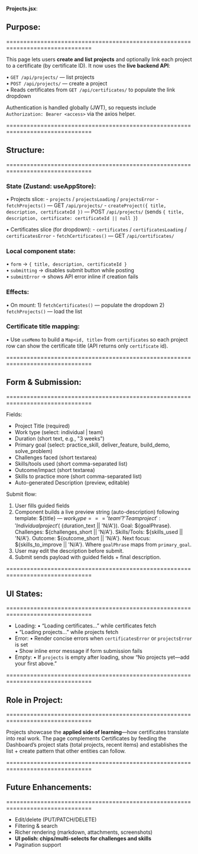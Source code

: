 **Projects.jsx**:

## Purpose:
===============================================================================

This page lets users **create and list projects** and optionally link each project
to a certificate (by certificate ID). It now uses the **live backend API**:

  • `GET /api/projects/` — list projects  
  • `POST /api/projects/` — create a project  
  • Reads certificates from `GET /api/certificates/` to populate the link dropdown

Authentication is handled globally (JWT), so requests include
`Authorization: Bearer <access>` via the axios helper.

===============================================================================

## Structure:
===============================================================================

### State (Zustand: useAppStore):
  • Projects slice:
    - `projects` / `projectsLoading` / `projectsError`
    - `fetchProjects()` — GET `/api/projects/`
    - `createProject({ title, description, certificateId })` — POST `/api/projects/`
      (sends `{ title, description, certificate: certificateId || null }`)

  • Certificates slice (for dropdown):
    - `certificates` / `certificatesLoading` / `certificatesError`
    - `fetchCertificates()` — GET `/api/certificates/`

### Local component state:
  • `form` → `{ title, description, certificateId }`  
  • `submitting` → disables submit button while posting  
  • `submitError` → shows API error inline if creation fails

### Effects:
  • On mount:
    1) `fetchCertificates()` — populate the dropdown
    2) `fetchProjects()` — load the list

### Certificate title mapping:
  • Use `useMemo` to build a `Map<id, title>` from `certificates` so each project row
    can show the certificate title (API returns only `certificate` id).

===============================================================================

## Form & Submission:
===============================================================================

Fields:
  - Project Title (required)
  - Work type (select: individual | team)
  - Duration (short text, e.g., "3 weeks")
  - Primary goal (select: practice_skill, deliver_feature, build_demo, solve_problem)
  - Challenges faced (short textarea)
  - Skills/tools used (short comma-separated list)
  - Outcome/impact (short textarea)
  - Skills to practice more (short comma-separated list)
  - Auto-generated Description (preview, editable)

Submit flow:
  1. User fills guided fields
  2. Component builds a live preview string (auto-description) following template:
      ${title} — ${work_type === 'team' ? 'Team project' : 'Individual project'} (~${duration_text || 'N/A'}).
      Goal: ${goalPhrase}.
      Challenges: ${challenges_short || 'N/A'}.
      Skills/Tools: ${skills_used || 'N/A'}.
      Outcome: ${outcome_short || 'N/A'}.
      Next focus: ${skills_to_improve || 'N/A'}.
      Where `goalPhrase` maps from `primary_goal`.
  3. User may edit the description before submit.
  4. Submit sends payload with guided fields + final description.

===============================================================================

## UI States:
===============================================================================

- Loading:
    • “Loading certificates…” while certificates fetch  
    • “Loading projects…” while projects fetch  
- Error:
    • Render concise errors when `certificatesError` or `projectsError` is set  
    • Show inline error message if form submission fails  
- Empty:
    • If `projects` is empty after loading, show “No projects yet—add your first above.”

===============================================================================

## Role in Project:
===============================================================================

Projects showcase the **applied side of learning**—how certificates translate into
real work. The page complements Certificates by feeding the Dashboard’s project
stats (total projects, recent items) and establishes the list + create pattern
that other entities can follow.

===============================================================================

## Future Enhancements:
===============================================================================

- Edit/delete (PUT/PATCH/DELETE)  
- Filtering & search  
- Richer rendering (markdown, attachments, screenshots)  
- **UI polish: chips/multi-selects for challenges and skills**  
- Pagination support  
